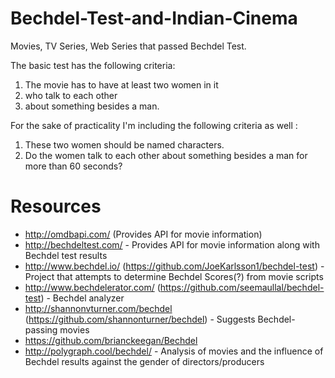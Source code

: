 # Bechdel-Test-and-Indian-Cinema
Movies, TV Series, Web Series that passed Bechdel Test.

The basic test has the following criteria:

1. The movie has to have at least two women in it
2. who talk to each other
3. about something besides a man. 

For the sake of practicality I'm including the following criteria as well :

1. These two women should be named characters.
2. Do the women talk to each other about something besides a  man for more than 60 seconds?

# Resources

- http://omdbapi.com/ (Provides API for movie information)
- http://bechdeltest.com/ - Provides API for movie information along with Bechdel test results
- http://www.bechdel.io/ (https://github.com/JoeKarlsson1/bechdel-test) - Project that attempts to determine Bechdel Scores(?) from movie scripts
- http://www.bechdelerator.com/ (https://github.com/seemaullal/bechdel-test) - Bechdel analyzer
- http://shannonvturner.com/bechdel (https://github.com/shannonturner/bechdel) - Suggests Bechdel-passing movies
- https://github.com/brianckeegan/Bechdel
- http://polygraph.cool/bechdel/ - Analysis of  movies and the influence of Bechdel results against the gender of directors/producers
